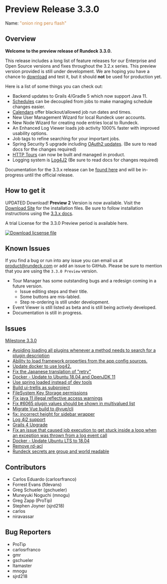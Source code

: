 # Preview Release 3.3.0

Name: <span style="color: peru"><span class="glyphicon glyphicon-flash"></span> "onion ring peru flash"</span>

## Overview
**Welcome to the preview release of Rundeck 3.3.0.**

This release includes a long list of feature releases for our Enterprise and Open Source versions and fixes throughout the 3.2.x series.  This preview version provided is still under development. We are hoping you have a chance to [download](https://download.rundeck.com/unsupported/) and test it, but it should **not** be used for production yet.

Here is a list of some things you can check out:
- Backend updates to Grails 4/Gradle 5 which now support Java 11.
- [Schedules](/manual/schedules/project-schedules) can be decoupled from jobs to make managing schedule changes easier.
- [Calendars](/manual/calendars) offer blackout/allowed job run dates and times.
- New User Management Wizard for local Rundeck user accounts.
- New Node Wizard for creating node entries local to Rundeck.
- An Enhanced Log Viewer loads job activity 1000% faster with improved usability options.
- Job tags to refine searching for your important jobs.
- Spring Security 5 upgrade including [OAuth2 updates](/administration/security/sso). (Be sure to read docs for the changes required)
- [HTTP Tours](/manual/tour-manager) can now be built and managed in product.
- Logging system is [Log4J2](https://logging.apache.org/log4j/2.x/) (Be sure to read docs for changes required)

Documentation for the 3.3.x release can be [found here](https://docs.rundeck.com/3.3.x) and will be in-progress until the official release.

## How to get it
UPDATED Download!  **Preview 2** Version is now available.
Visit the [Download Site](https://download.rundeck.com/unsupported/) for the installation files.  Be sure to follow installation instructions using the [3.3.x docs](https://docs.rundeck.com/3.3.x).

A trial License for the 3.3.0 Preview period is available here.  

<!--HubSpot Call-to-Action Code --><span class="hs-cta-wrapper" id="hs-cta-wrapper-4fc2144a-6294-44d4-a54d-25f2502acad1"><span class="hs-cta-node hs-cta-4fc2144a-6294-44d4-a54d-25f2502acad1" id="hs-cta-4fc2144a-6294-44d4-a54d-25f2502acad1"><!--[if lte IE 8]><div id="hs-cta-ie-element"></div><![endif]--><a href="https://cta-redirect.hubspot.com/cta/redirect/2768099/4fc2144a-6294-44d4-a54d-25f2502acad1"  target="_blank" ><img class="hs-cta-img" id="hs-cta-img-4fc2144a-6294-44d4-a54d-25f2502acad1" style="border-width:0px;" src="https://no-cache.hubspot.com/cta/default/2768099/4fc2144a-6294-44d4-a54d-25f2502acad1.png"  alt="Download licsense file"/></a></span><script charset="utf-8" src="https://js.hscta.net/cta/current.js"></script><script type="text/javascript"> hbspt.cta.load(2768099, '4fc2144a-6294-44d4-a54d-25f2502acad1', {}); </script></span><!-- end HubSpot Call-to-Action Code_ -->

## Known Issues
If you find a bug or run into any issue you can email us at [product@rundeck.com](mailto:product@rundeck.com) or add an issue to GitHub.  Please be sure to mention that you are using the `3.3.0 Preview` version.

* Tour Manager has some outstanding bugs and a redesign coming in a future version.
  * Issue editing steps and their title.
  * Some buttons are mis-labled.
  * Step re-ordering is still under development.
* Event Viewer is still listed as beta and is still being actively developed.
* Documentation is still in progress.


## Issues

[Milestone 3.3.0](https://github.com/rundeck/rundeck/milestone/144)

* [Avoiding loading all plugins whenever a method needs to search for a plugin description](https://github.com/rundeck/rundeck/pull/6091)
* [Ability to load framework properties from the app config sources.](https://github.com/rundeck/rundeck/pull/6090)
* [Update docker to use log42.](https://github.com/rundeck/rundeck/pull/6087)
* [Fix the Japanese translation of "retry"](https://github.com/rundeck/rundeck/pull/6085)
* [Docker - Update to Ubuntu 18.04 and OpenJDK 11](https://github.com/rundeck/rundeck/pull/6083)
* [Use spring loaded instead of dev tools](https://github.com/rundeck/rundeck/pull/6080)
* [Build ui-trellis as subproject](https://github.com/rundeck/rundeck/pull/6079)
* [FileSystem Key Storage permissions ](https://github.com/rundeck/rundeck/pull/6072)
* [Fix java 11 illegal reflective access warnings](https://github.com/rundeck/rundeck/pull/6071)
* [Fix #6065 plugin values should be shown in multivalued list](https://github.com/rundeck/rundeck/pull/6066)
* [Migrate Vue build to @vue/cli](https://github.com/rundeck/rundeck/pull/6064)
* [fix: incorrect height for sidebar wrapper](https://github.com/rundeck/rundeck/pull/6063)
* [Log 4j2 support](https://github.com/rundeck/rundeck/pull/6052)
* [Grails 4 Upgrade](https://github.com/rundeck/rundeck/pull/6051)
* [Fix an issue that caused job execution to get stuck inside a loop when an exception was thrown from a log event call](https://github.com/rundeck/rundeck/pull/6050)
* [Docker - Update Ubuntu LTS to 18.04](https://github.com/rundeck/rundeck/issues/6032)
* [Remove rd-acl](https://github.com/rundeck/rundeck/pull/5920)
* [Rundeck secrets are group and world readable](https://github.com/rundeck/rundeck/issues/3017)

## Contributors

* Carlos Eduardo (carlosrfranco)
* Forrest Evans (fdevans)
* Greg Schueler (gschueler)
* Muneyuki Noguchi (mnogu)
* Greg Zapp (ProTip)
* Stephen Joyner (sjrd218)
* carlos
* niravassar

## Bug Reporters

* ProTip
* carlosrfranco
* gmr
* gschueler
* ltamaster
* mnogu
* sjrd218
